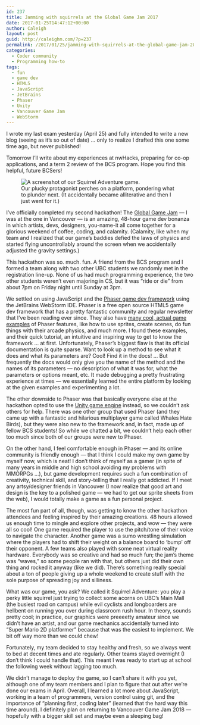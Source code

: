 ```yaml
---
id: 237
title: Jamming with squirrels at the Global Game Jam 2017
date: 2017-01-25T14:47:12+00:00
author: Caleigh
layout: post
guid: http://caleighm.com/?p=237
permalink: /2017/01/25/jamming-with-squirrels-at-the-global-game-jam-2017/
categories:
  - Coder community
  - Programming how-to
tags:
  - fun
  - game dev
  - HTML5
  - JavaScript
  - JetBrains
  - Phaser
  - Unity
  - Vancouver Game Jam
  - WebStorm
---
```

I wrote my last exam yesterday (April 25) and fully intended to write a new blog (seeing as it&#8217;s so out of date) &#8230; only to realize I drafted this one some time ago, but never published!

Tomorrow I&#8217;ll write about my experiences at nwHacks, preparing for co-op applications, and a term 2 review of the BCS program. Hope you find this helpful, future BCSers!

<figure id="attachment_35"><img src="{{ site.baseurl }}/public/posts/squirreladv.jpg" alt="A screenshot of our Squirrel Adventure game." sizes="(max-width: 485px) 100vw, 485px" data-recalc-dims="1" /><figcaption>Our plucky protagonist perches on a platform, pondering what to plunder next. (It accidentally became alliterative and then I just went for it.)</figcaption></figure> 

I&#8217;ve officially completed my second hackathon! The [Global Game Jam](http://globalgamejam.org/) &#8212; I was at the one in Vancouver &#8212; is an amazing, 48-hour game dev bonanza in which artists, devs, designers, you-name-it all come together for a glorious weekend of coffee, coding, and calamity. (Calamity, like when my team and I realized that our game&#8217;s baddies defied the laws of physics and started flying uncontrollably around the screen when we accidentally adjusted the gravity settings.)

This hackathon was so. much. fun. A friend from the BCS program and I formed a team along with two other UBC students we randomly met in the registration line-up. None of us had much programming experience, the two other students weren&#8217;t even majoring in CS, but it was &#8220;ride or die&#8221; from about 7pm on Friday night until Sunday at 3pm.

We settled on using JavaScript and the [Phaser game dev framework](https://phaser.io/) using the JetBrains WebStorm IDE. Phaser is a free open source HTML5 game dev framework that has a pretty fantastic community and regular newsletter that I&#8217;ve been reading ever since. They also have [many cool, actual game examples](https://phaser.io/examples) of Phaser features, like how to use sprites, create scenes, do fun things with their arcade physics, and much more. I found these examples, and their quick tutorial, an intuitive and inspiring way to get to know the framework &#8230; at first. Unfortunately, Phaser&#8217;s biggest flaw is that its official documentation is quite sparse. Want to look up a method to see what it does and what its parameters are? Cool! Find it in the docs! &#8230; But frequently the docs would only give you the name of the method and the names of its parameters &#8212; no description of what it was for, what the parameters or options meant, etc. It made debugging a pretty frustrating experience at times &#8212; we essentially learned the entire platform by looking at the given examples and experimenting a lot.

The other downside to Phaser was that basically everyone else at the hackathon opted to use the [Unity game engine](https://unity3d.com/) instead, so we couldn&#8217;t ask others for help. There was one other group that used Phaser (and they came up with a fantastic and hilarious multiplayer game called Whales Hate Birds), but they were also new to the framework and, in fact, made up of fellow BCS students! So while we chatted a bit, we couldn&#8217;t help each other too much since both of our groups were new to Phaser.

On the other hand, I feel comfortable enough in Phaser &#8212; and its online community is friendly enough &#8212; that I think I could make my own game by myself now, which is neat! I don&#8217;t think of myself as a gamer (in spite of many years in middle and high school avoiding my problems with MMORPGs &#8230;), but game development requires such a fun combination of creativity, technical skill, and story-telling that I really got addicted. If I meet any artsy/designer friends in Vancouver (I now realize that good art and design is the key to a polished game &#8212; we had to get our sprite sheets from the web), I would totally make a game as a fun personal project.

The most fun part of all, though, was getting to know the other hackathon attendees and feeling inspired by their amazing creations. 48 hours allowed us enough time to mingle and explore other projects, and wow &#8212; they were all so cool! One game required the player to use the pitch/tone of their voice to navigate the character. Another game was a sumo wrestling simulation where the players had to shift their weight on a balance board to &#8216;bump&#8217; off their opponent. A few teams also played with some neat virtual reality hardware. Everybody was so creative and had so much fun; the jam&#8217;s theme was &#8220;waves,&#8221; so some people ran with that, but others just did their own thing and rocked it anyway (like we did). There&#8217;s something really special about a ton of people giving up a whole weekend to create stuff with the sole purpose of spreading joy and silliness.

What was our game, you ask? We called it Squirrel Adventure: you play a perky little squirrel just trying to collect some acorns on UBC&#8217;s Main Mall (the busiest road on campus) while evil cyclists and longboarders are hellbent on running you over during classroom rush hour. In theory, sounds pretty cool; in practice, our graphics were preeeetty amateur since we didn&#8217;t have an artist, and our game mechanics accidentally turned into &#8220;Super Mario 2D platformer&#8221; because that was the easiest to implement. We bit off way more than we could chew!

Fortunately, my team decided to stay healthy and fresh, so we always went to bed at decent times and ate regularly. Other teams stayed overnight (I don&#8217;t think I could handle that). This meant I was ready to start up at school the following week without lagging too much.

We didn&#8217;t manage to deploy the game, so I can&#8217;t share it with you yet, although one of my team members and I plan to figure that out after we&#8217;re done our exams in April. Overall, I learned a lot more about JavaScript, working in a team of programmers, version control using git, and the importance of &#8220;planning first, coding later&#8221; (learned that the hard way this time around). I definitely plan on returning to Vancouver Game Jam 2018 &#8212; hopefully with a bigger skill set and maybe even a sleeping bag!